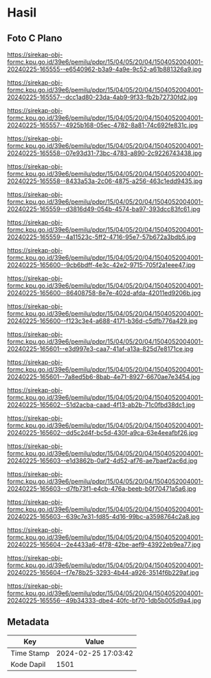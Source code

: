 # Hasil

## Foto C Plano

https://sirekap-obj-formc.kpu.go.id/39e6/pemilu/pdpr/15/04/05/20/04/1504052004001-20240225-165555--e6540962-b3a9-4a9e-9c52-a61b881326a9.jpg

https://sirekap-obj-formc.kpu.go.id/39e6/pemilu/pdpr/15/04/05/20/04/1504052004001-20240225-165557--dcc1ad80-23da-4ab9-9f33-fb2b72730fd2.jpg

https://sirekap-obj-formc.kpu.go.id/39e6/pemilu/pdpr/15/04/05/20/04/1504052004001-20240225-165557--4925b168-05ec-4782-8a81-74c692fe831c.jpg

https://sirekap-obj-formc.kpu.go.id/39e6/pemilu/pdpr/15/04/05/20/04/1504052004001-20240225-165558--07e93d31-73bc-4783-a890-2c9226743438.jpg

https://sirekap-obj-formc.kpu.go.id/39e6/pemilu/pdpr/15/04/05/20/04/1504052004001-20240225-165558--8433a53a-2c06-4875-a256-463c1edd9435.jpg

https://sirekap-obj-formc.kpu.go.id/39e6/pemilu/pdpr/15/04/05/20/04/1504052004001-20240225-165559--d3816d49-054b-4574-ba97-393dcc83fc61.jpg

https://sirekap-obj-formc.kpu.go.id/39e6/pemilu/pdpr/15/04/05/20/04/1504052004001-20240225-165559--4a11523c-5ff2-4716-95e7-57b672a3bdb5.jpg

https://sirekap-obj-formc.kpu.go.id/39e6/pemilu/pdpr/15/04/05/20/04/1504052004001-20240225-165600--9cb6bdff-4e3c-42e2-9715-705f2a1eee47.jpg

https://sirekap-obj-formc.kpu.go.id/39e6/pemilu/pdpr/15/04/05/20/04/1504052004001-20240225-165600--86408758-8e7e-402d-afda-42011ed9206b.jpg

https://sirekap-obj-formc.kpu.go.id/39e6/pemilu/pdpr/15/04/05/20/04/1504052004001-20240225-165600--f123c3e4-a688-4171-b36d-c5dfb776a429.jpg

https://sirekap-obj-formc.kpu.go.id/39e6/pemilu/pdpr/15/04/05/20/04/1504052004001-20240225-165601--e3d997e3-caa7-41af-a13a-825d7e8171ce.jpg

https://sirekap-obj-formc.kpu.go.id/39e6/pemilu/pdpr/15/04/05/20/04/1504052004001-20240225-165601--7a8ed5b6-8bab-4e71-8927-6670ae7e3454.jpg

https://sirekap-obj-formc.kpu.go.id/39e6/pemilu/pdpr/15/04/05/20/04/1504052004001-20240225-165602--51d2acba-caad-4f13-ab2b-71c0fbd38dc1.jpg

https://sirekap-obj-formc.kpu.go.id/39e6/pemilu/pdpr/15/04/05/20/04/1504052004001-20240225-165602--dd5c2d4f-bc5d-430f-a9ca-63e4eeafbf26.jpg

https://sirekap-obj-formc.kpu.go.id/39e6/pemilu/pdpr/15/04/05/20/04/1504052004001-20240225-165603--e1d3862b-0af2-4d52-af76-ae7baef2ac6d.jpg

https://sirekap-obj-formc.kpu.go.id/39e6/pemilu/pdpr/15/04/05/20/04/1504052004001-20240225-165603--d7fb73f1-e4cb-476a-beeb-b0f70471a5a6.jpg

https://sirekap-obj-formc.kpu.go.id/39e6/pemilu/pdpr/15/04/05/20/04/1504052004001-20240225-165603--639c7e31-fd85-4d16-99bc-a3598764c2a8.jpg

https://sirekap-obj-formc.kpu.go.id/39e6/pemilu/pdpr/15/04/05/20/04/1504052004001-20240225-165604--2e4433a6-4f78-42be-aef9-43922eb9ea77.jpg

https://sirekap-obj-formc.kpu.go.id/39e6/pemilu/pdpr/15/04/05/20/04/1504052004001-20240225-165604--f7e78b25-3293-4b44-a926-3514f6b229af.jpg

https://sirekap-obj-formc.kpu.go.id/39e6/pemilu/pdpr/15/04/05/20/04/1504052004001-20240225-165556--49b34333-dbe4-40fc-bf70-1db5b005d9a4.jpg


## Metadata

| Key        | Value               |
| ---------- | ------------------- |
| Time Stamp | 2024-02-25 17:03:42 |
| Kode Dapil | 1501                |



